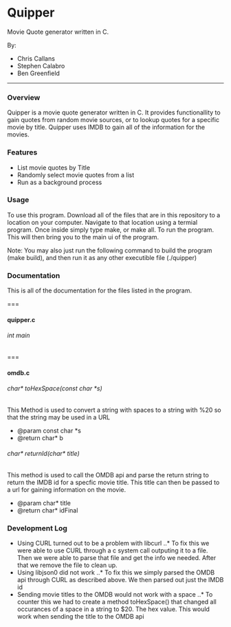 # Quipper #

Movie Quote generator written in C.

By:
* Chris Callans
* Stephen Calabro
* Ben Greenfield

------

### Overview ###
Quipper is a movie quote generator written in C. It provides functionallity to gain quotes from random movie sources, or to lookup quotes for a specific movie by title. Quipper uses IMDB to gain all of the information for the movies.

### Features ###
* List movie quotes by Title
* Randomly select movie quotes from a list
* Run as a background process

### Usage ###

To use this program. Download all of the files that are in this repository to a location on your computer. Navigate to that location using a termial program. Once inside simply type make, or make all. To run the program. This will then bring you to the main ui of the program.

Note: You may also just run the following command to build the program (make build), and then run it as any other executible file (./quipper) 


### Documentation ###
This is all of the documentation for the files listed in the program.

===
#### quipper.c ####

###### int main ######

===

#### omdb.c ####

###### char\* toHexSpace(const char \*s) ######
This Method is used to convert a string with spaces to a string with %20 so that the string may be used in a URL

* @param const char \*s 
* @return char\* b

###### char\* returnId(char\* title) ######
This method is used to call the OMDB api
and parse the return string to return 
the IMDB id for a specfic movie title.
This title can then be passed to a url for gaining information on the movie.

* @param char\* title 
* @return char\* idFinal



### Development Log ###

* Using CURL turned out to be a problem with libcurl
..* To fix this we were able to use CURL through a c system call outputing it to a file. Then we were able to parse that file and get the info we needed. After that we remove the file to clean up.
* Using libjson0 did not work
..* To fix this we simply parsed the OMDB api through CURL as described above. We then parsed out just the IMDB id
* Sending movie titles to the OMDB would not work with a space
..* To counter this we had to create a method toHexSpace() that changed all occurances of a space in a string to $20. The hex value. This would work when sending the title to the OMDB api
